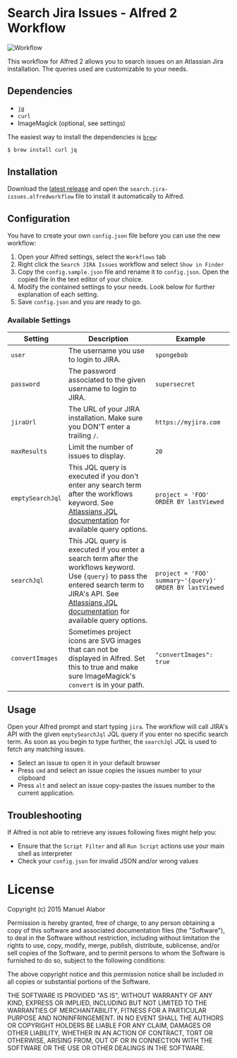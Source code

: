 # Search Jira Issues - Alfred 2 Workflow

![Workflow](screenshots/workflow.png)

This workflow for Alfred 2 allows you to search issues on an Atlassian Jira installation. The queries used are customizable to your needs.

## Dependencies

* [`jq`](https://stedolan.github.io/jq/)
* `curl`
* ImageMagick (optional, see settings)

The easiest way to install the dependencies is [`brew`](http://brew.sh/):

```bash
$ brew install curl jq
```

## Installation
Download the [latest release](https://github.com/swissmanu/search-jira-issues-alfred-workflow/releases) and open the `search.jira-issues.alfredworkflow` file to install it automatically to Alfred.

## Configuration
You have to create your own `config.json` file before you can use the new workflow:

1. Open your Alfred settings, select the `Workflows` tab
2. Right click the `Search JIRA Issues` workflow and select `Show in Finder`
3. Copy the `config.sample.json` file and rename it to `config.json`. Open the copied file in the text editor of your choice.
4. Modify the contained settings to your needs. Look below for further explanation of each setting.
5. Save `config.json` and you are ready to go.


### Available Settings

| Setting | Description | Example |
| ------- | ----------- | ------- |
| `user`  | The username you use to login to JIRA. | `spongebob` |
| `password` | The password associated to the given username to login to JIRA. | `supersecret` |
| `jiraUrl` | The URL of your JIRA installation. Make sure you DON'T enter a trailing `/`. | `https://myjira.com` |
| `maxResults` | Limit the number of issues to display. | `20` |
| `emptySearchJql` | This JQL query is executed if you don't enter any search term after the workflows keyword. See [Atlassians JQL documentation](https://confluence.atlassian.com/display/JIRA/Advanced+Searching) for available query options. | `project = 'FOO' ORDER BY lastViewed` |
| `searchJql` | This JQL query is executed if you enter a search term after the workflows keyword. Use `{query}` to pass the entered search term to JIRA's API. See [Atlassians JQL documentation](https://confluence.atlassian.com/display/JIRA/Advanced+Searching) for available query options. | `project = 'FOO' summary~'{query}' ORDER BY lastViewed` |
| `convertImages` | Sometimes project icons are SVG images that can not be displayed in Alfred. Set this to true and make sure ImageMagick's `convert` is in your path. | `"convertImages": true` |

## Usage
Open your Alfred prompt and start typing `jira`. The workflow will call JIRA's API with the given `emptySearchJql` JQL query if you enter no specific search term.
As soon as you begin to type further, the `searchJql` JQL is used to fetch any matching issues.

* Select an issue to open it in your default browser
* Press `cmd` and select an issue copies the issues number to your clipboard
* Press `alt` and select an issue copy-pastes the issues number to the current application.


## Troubleshooting
If Alfred is not able to retrieve any issues following fixes might help you:

* Ensure that the `Script Filter` and all `Run Script` actions use your main shell as interpreter
* Check your `config.json` for invalid JSON and/or wrong values


# License
Copyright (c) 2015 Manuel Alabor

Permission is hereby granted, free of charge, to any person obtaining a copy of this software and associated documentation files (the "Software"), to deal in the Software without restriction, including without limitation the rights to use, copy, modify, merge, publish, distribute, sublicense, and/or sell copies of the Software, and to permit persons to whom the Software is furnished to do so, subject to the following conditions:

The above copyright notice and this permission notice shall be included in all copies or substantial portions of the Software.

THE SOFTWARE IS PROVIDED "AS IS", WITHOUT WARRANTY OF ANY KIND, EXPRESS OR IMPLIED, INCLUDING BUT NOT LIMITED TO THE WARRANTIES OF MERCHANTABILITY, FITNESS FOR A PARTICULAR PURPOSE AND NONINFRINGEMENT. IN NO EVENT SHALL THE AUTHORS OR COPYRIGHT HOLDERS BE LIABLE FOR ANY CLAIM, DAMAGES OR OTHER LIABILITY, WHETHER IN AN ACTION OF CONTRACT, TORT OR OTHERWISE, ARISING FROM, OUT OF OR IN CONNECTION WITH THE SOFTWARE OR THE USE OR OTHER DEALINGS IN THE SOFTWARE.

